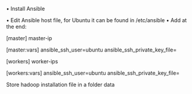 • Install Ansible

• Edit Ansible host file, for Ubuntu it can be found in /etc/ansible
• Add at the end:

[master]
master-ip

[master:vars]
ansible_ssh_user=ubuntu
ansible_ssh_private_key_file=<path-to-private-key>

[workers]
worker-ips

[workers:vars]
ansible_ssh_user=ubuntu
ansible_ssh_private_key_file=<path-to-private-key>

Store hadoop installation file in a folder data
